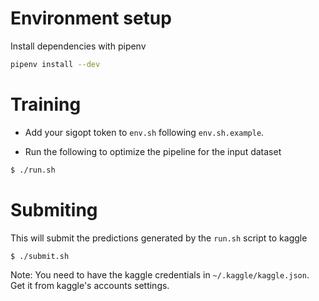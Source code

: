 # Environment setup

Install dependencies with pipenv

```bash
pipenv install --dev
```

# Training

- Add your sigopt token to `env.sh` following `env.sh.example`.

- Run the following to optimize the pipeline for the input dataset

```bash
$ ./run.sh
```

# Submiting

This will submit the predictions generated by the `run.sh` script to kaggle

```bash
$ ./submit.sh
```

Note: You need to have the kaggle credentials in `~/.kaggle/kaggle.json`.
Get it from kaggle's accounts settings.
